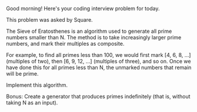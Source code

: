 Good morning! Here's your coding interview problem for today.This problem was asked by Square.The Sieve of Eratosthenes is an algorithm used to generate all prime numberssmaller than N. The method is to take increasingly larger prime numbers, andmark their multiples as composite. For example, to find all primes less than 100, we would first mark [4, 6, 8,...] (multiples of two), then [6, 9, 12, ...] (multiples of three), and so on.Once we have done this for all primes less than N, the unmarked numbers thatremain will be prime.Implement this algorithm.Bonus: Create a generator that produces primes indefinitely (that is, withouttaking N as an input).